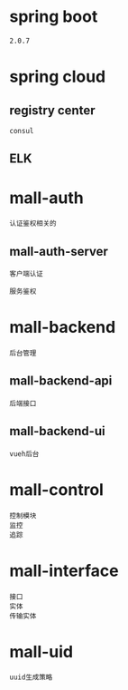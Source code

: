 # spring boot
    2.0.7

# spring cloud

## registry center
    consul
## ELK

# mall-auth
    认证鉴权相关的
## mall-auth-server
    客户端认证

    服务鉴权
# mall-backend
    后台管理
## mall-backend-api
    后端接口
## mall-backend-ui
    vueh后台

# mall-control
    控制模块
    监控
    追踪

# mall-interface
    接口
    实体
    传输实体
 # mall-uid
    uuid生成策略


